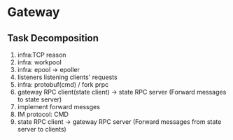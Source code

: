 # Gateway
## Task Decomposition
1. infra:TCP reason
2. infra: workpool
3. infra: epool -> epoller 
4. listeners listening clients' requests
5. infra: protobuf(cmd) / fork prpc
7. gateway RPC client(state client) -> state RPC server (Forward messages to state server)
8. implement forward messges
9. IM protocol: CMD
10. state RPC client -> gateway RPC server (Forward messages from state server to clients)